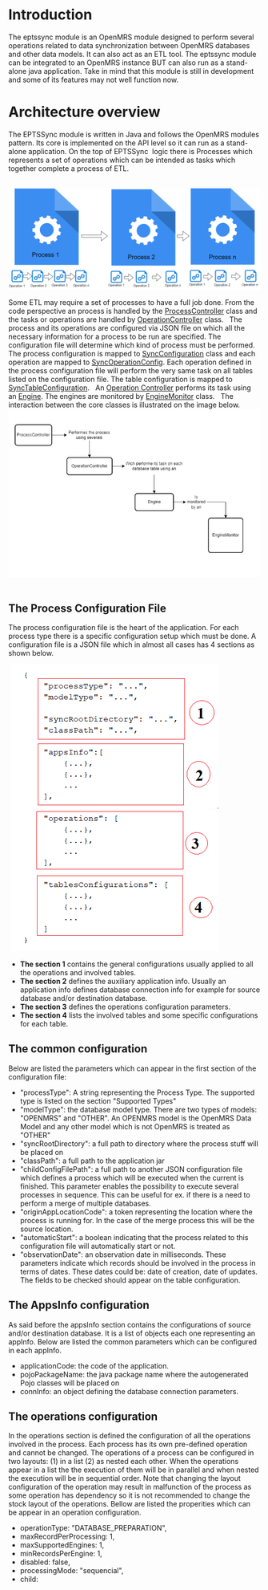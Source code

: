 # Introduction
The eptssync module is an OpenMRS module designed to perform several operations related to data synchronization between OpenMRS databases and other data models. It can also act as an ETL tool. The eptssync module can be integrated to an OpenMRS instance BUT can also run as a stand-alone java application. Take in mind that this module is still in development and some of its features may not well function now.
# Architecture overview
The EPTSSync module is written in Java and follows the OpenMRS modules pattern. Its core is implemented on the API level so it can run as a stand-alone application.
On the top of EPTSSync  logic there is Processes which represents a set of operations which can be intended as tasks which together complete a process of ETL.

 ![eptssync_arquitecture](docs/Eptssync_Arquitecture.png)

Some ETL may require a set of processes to have a full job done.
From the code perspective an process is handled by the [ProcessController](api/src/main/java/org/openmrs/module/eptssync/controller/ProcessController.java) class and the tasks or operations are handled by [OperationController](api/src/main/java/org/openmrs/module/eptssync/controller/OperationController.java) class. 
 
The process and its operations are configured via JSON file on which all the necessary information for a process to be run are specified. The configuration file will determine which kind of process must be performed.
 
The process configuration is mapped to [SyncConfiguration](api/src/main/java/org/openmrs/module/eptssync/controller/conf/SyncConfiguration.java) class and each operation are mapped to [SyncOperationConfig](api/src/main/java/org/openmrs/module/eptssync/controller/conf/SyncOperationConfig.java).
Each operation defined in the process configuration file will perform the very same task on all tables listed on the configuration file. The table configuration is mapped to [SyncTableConfiguration](api/src/main/java/org/openmrs/module/eptssync/controller/conf/SyncTableConfiguration.java).
 
An [Operation Controller](api/src/main/java/org/openmrs/module/eptssync/controller/OperationController.java) performs its task using an [Engine](api/src/main/java/org/openmrs/module/eptssync/engine/Engine.java). The engines are monitored by [EngineMonitor](api/src/main/java/org/openmrs/module/eptssync/monitor/EngineMonitor.java) class.
 
The interaction between the core classes is illustrated on the image below.
 
![how-the-process-is-performed](docs/how-the-process-is-performed.png)
 
## The Process Configuration File
The process configuration file is the heart of the application. For each process type there is a specific configuration setup which must be done. A configuration file is a JSON file which in almost all cases has 4 sections as shown below.

 ![config-sections](docs/config-sections.png)
 
- **The section 1** contains the general configurations usually applied to all the operations and involved tables.
- **The section 2** defines the auxiliary application info. Usually an application info defines database connection info for example for source database and/or destination database.
- **The section 3** defines the operations configuration parameters.
- **The section 4** lists the involved tables and some specific configurations for each table.

## The common configuration
Below are listed the parameters which can appear in the first section of the configuration file:
- "processType": A string representing the Process Type. The supported type is listed on the section "Supported Types"
- "modelType": the database model type. There are two types of models: "OPENMRS" and "OTHER". An OPENMRS model is the OpenMRS Data Model and any other model which is not OpenMRS is treated as "OTHER"
- "syncRootDirectory": a full path to directory where the process stuff will be placed on
- "classPath": a full path to the application jar
- "childConfigFilePath": a full path to another JSON configuration file which defines a process which will be executed when the current is finished. This parameter enables the possibility to execute several processes in sequence. This can be useful for ex. if there is a need to perform a merge of multiple databases.
- "originAppLocationCode": a token representing the location where the process is running for. In the case of the merge process this will be the source location.
- "automaticStart": a boolean indicating that the process related to this configuration file will automatically start or not. 
- "observationDate": an observation date in milliseconds. These parameters indicate which records should be involved in the process in terms of dates. These dates could be: date of creation, date of updates. The fields to be checked should appear on the table configuration.

## The AppsInfo configuration
As said before the appsInfo section contains the configurations of source and/or destination database. It is a list of objects each one representing an appInfo. Below are listed the common parameters which can be configured in each appInfo.
- applicationCode: the code of the application.
- pojoPackageName: the java package name where the autogenerated Pojo classes will be placed on
- connInfo: an object defining the database connection parameters.

## The operations configuration
In the operations section is defined the configuration of all the operations involved in the process. Each process has its own pre-defined operation and cannot be changed. The operations of a process can be configured in two layouts: (1) in a list (2) as nested each other. When the operations appear in a list the the execution of them will be in parallel and when nested the execution will be in sequential order. Note that changing the layout configuration of the operation may result in malfunction of the process as some operation has dependency so it is not recommended to change the stock layout of the operations.
Bellow are listed the properities which can be appear in an operation configuration.
- operationType: "DATABASE_PREPARATION",
- maxRecordPerProcessing: 1,
- maxSupportedEngines: 1,
- minRecordsPerEngine: 1,
- disabled: false,
- processingMode: "sequencial",
- child:



